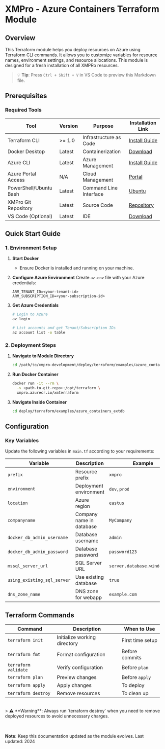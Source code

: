 # XMPro - Azure Containers Terraform Module

## Overview
This Terraform module helps you deploy resources on Azure using Terraform CLI commands. It allows you to customize variables for resource names, environment settings, and resource allocations. This module is designed for a fresh installation of all XMPRo resources.

> 💡 **Tip**: Press `Ctrl + Shift + V` in VS Code to preview this Markdown file.

## Prerequisites

### Required Tools

| Tool                      | Version | Purpose                 | Installation Link                                                                                         |
|------                     |---------|---------                |-------------------                                                                                        |
| Terraform CLI             | >= 1.0  | Infrastructure as Code  | [Install Guide](https://developer.hashicorp.com/terraform/tutorials/aws-get-started/install-cli)          |
| Docker Desktop            | Latest  | Containerization        | [Download](https://www.docker.com/products/docker-desktop/)                                               |
| Azure CLI                 | Latest  | Azure Management        | [Install Guide](https://learn.microsoft.com/en-us/cli/azure/install-azure-cli-windows?tabs=azure-cli)     |
| Azure Portal Access       | N/A     | Cloud Management        | [Portal](https://portal.azure.com/)                                                                       |
| PowerShell/Ubuntu Bash    | Latest  | Command Line Interface  | [Ubuntu](https://www.microsoft.com/store/productId/9PN20MSR04DW)                                          |    
| XMPro Git Repository      | Latest  | Source Code             | [Repository](https://xmpro.visualstudio.com/DefaultCollection/XMPro%20Development/_git/xmpro-development) |
| VS Code (Optional)        | Latest  | IDE                     | [Download](https://code.visualstudio.com/)                                                                |

## Quick Start Guide

### 1. Environment Setup

1. **Start Docker**
   - Ensure Docker is installed and running on your machine.

2. **Configure Azure Environment**
   Create `az.env` file with your Azure credentials:
   ```env
   ARM_TENANT_ID=<your-tenant-id>
   ARM_SUBSCRIPTION_ID=<your-subscription-id>
   ```

3. **Get Azure Credentials**
   ```bash
   # Login to Azure
   az login

   # List accounts and get Tenant/Subscription IDs
   az account list -o table
   ```

### 2. Deployment Steps

1. **Navigate to Module Directory**
   ```bash
   cd /path/to/xmpro-development/deploy/terraform/examples/azure_containers_extdb
   ```

2. **Run Docker Container**
   ```bash
   docker run -it --rm \
     -v <path-to-git-repo>:/opt/terraform \
     xmpro.azurecr.io/xmterraform
   ```

3. **Navigate Inside Container**
   ```bash
   cd deploy/terraform/examples/azure_containers_extdb
   ```

## Configuration

### Key Variables

Update the following variables in `main.tf` according to your requirements:

| Variable                      | Description               | Example                       |
|----------                     |-------------              |----------                     |
| `prefix`                      | Resource prefix           | `xmpro`                       |
| `environment`                 | Deployment environment    | `dev`, `prod`                 |
| `location`                    | Azure region              | `eastus`                      |
| `companyname`                 | Company name in database  | `MyCompany`                   |
| `docker_db_admin_username`    | Database username         | `admin`                       |
| `docker_db_admin_password`    | Database password         | `password123`                 |
| `mssql_server_url`            | SQL Server URL            | `server.database.windows.net` |
| `using_existing_sql_server`   | Use existing database     | `true`                        |
| `dns_zone_name`               | DNS zone for webapp       | `example.com`                 |

## Terraform Commands

| Command              | Description                  | When to Use      |
|---------             |-------------                 |-------------     |
| `terraform init`     | Initialize working directory | First time setup |
| `terraform fmt`      | Format configuration         | Before commits   |
| `terraform validate` | Verify configuration         | Before `plan`    |
| `terraform plan`     | Preview changes              | Before `apply`   |
| `terraform apply`    | Apply changes                | To deploy        |
| `terraform destroy`  | Remove resources             | To clean up      |

<br>
> ⚠️ **Warning**: Always run `terraform destroy` when you need to remove deployed resources to avoid unnecessary charges.


<br><br>
**Note:** Keep this documentation updated as the module evolves. Last updated: 2024